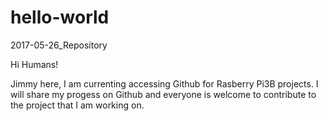 # hello-world
2017-05-26_Repository

Hi Humans!

Jimmy here, I am currenting accessing Github for Rasberry Pi3B projects.
I will share my progess on Github and everyone is welcome to contribute to the project that I am working on.
